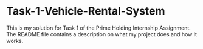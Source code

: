 # Task-1-Vehicle-Rental-System
This is my solution for Task 1 of the Prime Holding Internship Assignment. The README file contains a description on what my project does and how it works.


